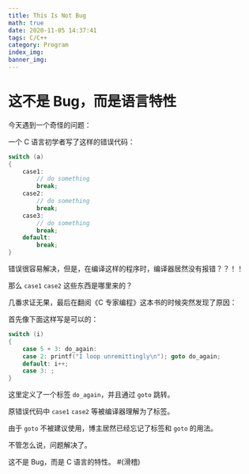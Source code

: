 ```yaml
---
title: This Is Not Bug
math: true
date: 2020-11-05 14:37:41
tags: C/C++
category: Program
index_img:
banner_img:
---
```


# 这不是 Bug，而是语言特性

今天遇到一个奇怪的问题：

一个 C 语言初学者写了这样的错误代码：

```c
switch (a)
{
    case1:
        // do something
        break;
    case2:
        // do something
        break;
    case3:
        // do something
        break;
    default:
        break;
}
```

错误很容易解决，但是，在编译这样的程序时，编译器居然没有报错？？！！

那么 `case1` `case2` 这些东西是哪里来的？

几番求证无果，最后在翻阅《C 专家编程》这本书的时候突然发现了原因：

首先像下面这样写是可以的：

```c
switch (i)
{
    case 5 + 3: do_again:
    case 2: printf("I loop unremittingly\n"); goto do_again;
    default: i++;
    case 3: ;
}
```

这里定义了一个标签 `do_again`，并且通过 `goto` 跳转。

原错误代码中 `case1` `case2` 等被编译器理解为了标签。

由于 `goto` 不被建议使用，博主居然已经忘记了标签和 `goto` 的用法。

不管怎么说，问题解决了。

这不是 Bug，而是 C 语言的特性。 #(滑稽)
